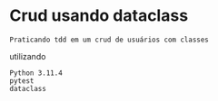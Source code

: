 # Crud usando dataclass

    Praticando tdd em um crud de usuários com classes


utilizando

    Python 3.11.4
    pytest
    dataclass